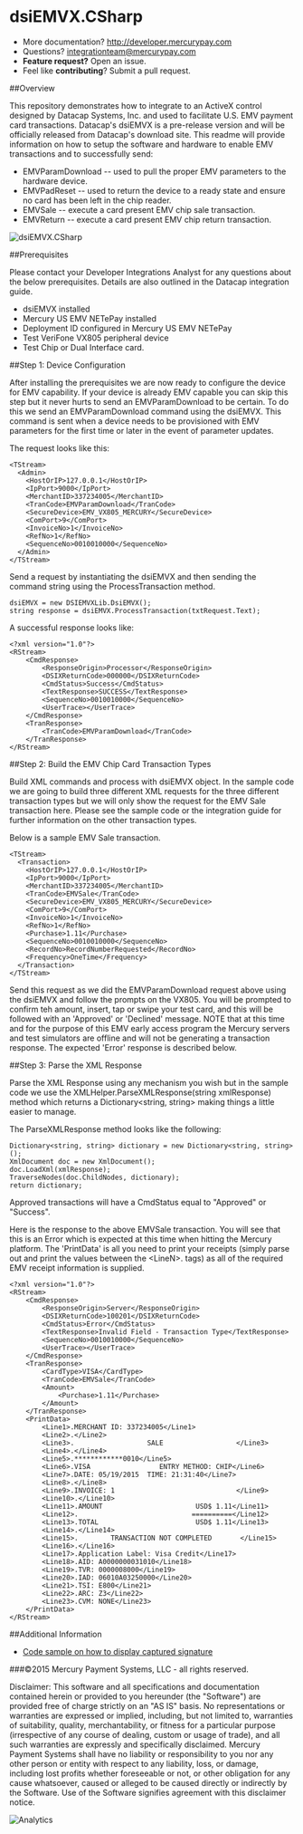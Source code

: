 # dsiEMVX.CSharp

* More documentation?  http://developer.mercurypay.com
* Questions?  integrationteam@mercurypay.com
* **Feature request?** Open an issue.
* Feel like **contributing**?  Submit a pull request.

##Overview

This repository demonstrates how to integrate to an ActiveX control designed by Datacap Systems, Inc. and used to facilitate U.S. EMV payment card transactions.  Datacap's dsiEMVX is a pre-release version and will be officially released from Datacap's download site.  This readme will provide information on how to setup the software and hardware to enable EMV transactions and to successfully send:

* EMVParamDownload -- used to pull the proper EMV parameters to the hardware device.
* EMVPadReset -- used to return the device to a ready state and ensure no card has been left in the chip reader.
* EMVSale -- execute a card present EMV chip sale transaction.
* EMVReturn -- execute a card present EMV chip return transaction. 

![dsiEMVX.CSharp](https://github.com/mercurypay/dsiEMVX.CSharp/blob/master/screenshot.PNG)

##Prerequisites

Please contact your Developer Integrations Analyst for any questions about the below prerequisites.  Details are also outlined in the Datacap integration guide.

* dsiEMVX installed
* Mercury US EMV NETePay installed
* Deployment ID configured in Mercury US EMV NETePay
* Test VeriFone VX805 peripheral device
* Test Chip or Dual Interface card.


##Step 1: Device Configuration

After installing the prerequisites we are now ready to configure the device for EMV capability.  If your device is already EMV capable you can skip this step but it never hurts to send an EMVParamDownload to be certain.  To do this we send an EMVParamDownload command using the dsiEMVX.  This command is sent when a device needs to be provisioned with EMV parameters for the first time or later in the event of parameter updates.

The request looks like this:

```
<TStream>
  <Admin>
    <HostOrIP>127.0.0.1</HostOrIP>
    <IpPort>9000</IpPort>
    <MerchantID>337234005</MerchantID>
    <TranCode>EMVParamDownload</TranCode>
    <SecureDevice>EMV_VX805_MERCURY</SecureDevice>
    <ComPort>9</ComPort>
    <InvoiceNo>1</InvoiceNo>
    <RefNo>1</RefNo>
    <SequenceNo>0010010000</SequenceNo>
  </Admin>
</TStream>
```

Send a request by instantiating the dsiEMVX and then sending the command string using the ProcessTransaction method.

```
dsiEMVX = new DSIEMVXLib.DsiEMVX();
string response = dsiEMVX.ProcessTransaction(txtRequest.Text);
```

A successful response looks like:

```
<?xml version="1.0"?>
<RStream>
	<CmdResponse>
		<ResponseOrigin>Processor</ResponseOrigin>
		<DSIXReturnCode>000000</DSIXReturnCode>
		<CmdStatus>Success</CmdStatus>
		<TextResponse>SUCCESS</TextResponse>
		<SequenceNo>0010010000</SequenceNo>
		<UserTrace></UserTrace>
	</CmdResponse>
	<TranResponse>
		<TranCode>EMVParamDownload</TranCode>
	</TranResponse>
</RStream>
```

##Step 2: Build the EMV Chip Card Transaction Types

Build XML commands and process with dsiEMVX object.  In the sample code we are going to build three different XML requests for the three different transaction types but we will only show the request for the EMV Sale transaction here.  Please see the sample code or the integration guide for further information on the other transaction types.

Below is a sample EMV Sale transaction.

```
<TStream>
  <Transaction>
    <HostOrIP>127.0.0.1</HostOrIP>
    <IpPort>9000</IpPort>
    <MerchantID>337234005</MerchantID>
    <TranCode>EMVSale</TranCode>
    <SecureDevice>EMV_VX805_MERCURY</SecureDevice>
    <ComPort>9</ComPort>
    <InvoiceNo>1</InvoiceNo>
    <RefNo>1</RefNo>
    <Purchase>1.11</Purchase>
    <SequenceNo>0010010000</SequenceNo>
    <RecordNo>RecordNumberRequested</RecordNo>
    <Frequency>OneTime</Frequency>    
  </Transaction>
</TStream>
```

Send this request as we did the EMVParamDownload request above using the dsiEMVX and follow the prompts on the VX805.  You will be prompted to confirm teh amount, insert, tap or swipe your test card, and this will be followed with an 'Approved' or 'Declined' message.  NOTE that at this time and for the purpose of this EMV early access program the Mercury servers and test simulators are offline and will not be generating a transaction response.  The expected 'Error' response is described below.

##Step 3: Parse the XML Response

Parse the XML Response using any mechanism you wish but in the sample code we use the XMLHelper.ParseXMLResponse(string xmlResponse) method which returns a Dictionary&lt;string, string&gt; making things a little easier to manage.

The ParseXMLResponse method looks like the following:

```
Dictionary<string, string> dictionary = new Dictionary<string, string>();
XmlDocument doc = new XmlDocument();
doc.LoadXml(xmlResponse);
TraverseNodes(doc.ChildNodes, dictionary);
return dictionary;
```

Approved transactions will have a CmdStatus equal to "Approved" or "Success".

Here is the response to the above EMVSale transaction.  You will see that this is an Error which is expected at this time when hitting the Mercury platform.  The 'PrintData' is all you need to print your receipts (simply parse out and print the values between the &lt;LineN&gt;. tags) as all of the required EMV receipt information is supplied.

```
<?xml version="1.0"?>
<RStream>
	<CmdResponse>
		<ResponseOrigin>Server</ResponseOrigin>
		<DSIXReturnCode>100201</DSIXReturnCode>
		<CmdStatus>Error</CmdStatus>
		<TextResponse>Invalid Field - Transaction Type</TextResponse>
		<SequenceNo>0010010000</SequenceNo>
		<UserTrace></UserTrace>
	</CmdResponse>
	<TranResponse>
		<CardType>VISA</CardType>
		<TranCode>EMVSale</TranCode>
		<Amount>
			<Purchase>1.11</Purchase>
		</Amount>
	</TranResponse>
	<PrintData>
		<Line1>.MERCHANT ID: 337234005</Line1>
		<Line2>.</Line2>
		<Line3>.                  SALE                  </Line3>
		<Line4>.</Line4>
		<Line5>.************0010</Line5>
		<Line6>.VISA                 ENTRY METHOD: CHIP</Line6>
		<Line7>.DATE: 05/19/2015  TIME: 21:31:40</Line7>
		<Line8>.</Line8>
		<Line9>.INVOICE: 1                              </Line9>
		<Line10>.</Line10>
		<Line11>.AMOUNT                       USD$ 1.11</Line11>
		<Line12>.                            ==========</Line12>
		<Line13>.TOTAL                        USD$ 1.11</Line13>
		<Line14>.</Line14>
		<Line15>.        TRANSACTION NOT COMPLETED       </Line15>
		<Line16>.</Line16>
		<Line17>.Application Label: Visa Credit</Line17>
		<Line18>.AID: A0000000031010</Line18>
		<Line19>.TVR: 0000008000</Line19>
		<Line20>.IAD: 06010A03250000</Line20>
		<Line21>.TSI: E800</Line21>
		<Line22>.ARC: Z3</Line22>
		<Line23>.CVM: NONE</Line23>
	</PrintData>
</RStream>

```

##Additional Information
* [Code sample on how to display captured signature](https://github.com/MercuryPay/dsiEMVX.CSharp/blob/master/dsiEMVX.CSharp/dsiEMVX.CSharp/frmDsiEMVX.cs#L120)

###©2015 Mercury Payment Systems, LLC - all rights reserved.

Disclaimer:
This software and all specifications and documentation contained herein or provided to you hereunder (the "Software") are provided free of charge strictly on an "AS IS" basis. No representations or warranties are expressed or implied, including, but not limited to, warranties of suitability, quality, merchantability, or fitness for a particular purpose (irrespective of any course of dealing, custom or usage of trade), and all such warranties are expressly and specifically disclaimed. Mercury Payment Systems shall have no liability or responsibility to you nor any other person or entity with respect to any liability, loss, or damage, including lost profits whether foreseeable or not, or other obligation for any cause whatsoever, caused or alleged to be caused directly or indirectly by the Software. Use of the Software signifies agreement with this disclaimer notice.


![Analytics](https://ga-beacon.appspot.com/UA-60858025-42/dsiEMVX.CSharp/readme?pixel)
